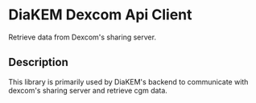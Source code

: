 # DiaKEM Dexcom Api Client

Retrieve data from Dexcom's sharing server.

## Description 

This library is primarily used by DiaKEM's backend to communicate with dexcom's sharing server and retrieve cgm data. 
